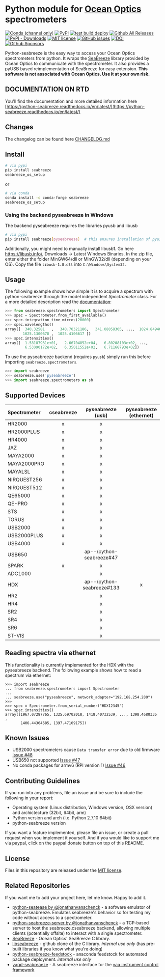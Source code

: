 # Python module for [Ocean Optics](http://www.oceanoptics.com/) spectrometers

[![Conda (channel only)](https://img.shields.io/conda/vn/conda-forge/seabreeze?label=conda)](https://anaconda.org/conda-forge/seabreeze)
[![PyPI](https://img.shields.io/pypi/v/seabreeze)](https://pypi.org/project/seabreeze/)
[![test build deploy](https://github.com/ap--/python-seabreeze/actions/workflows/run_test_build_deploy.yaml/badge.svg)](https://github.com/ap--/python-seabreeze/actions/workflows/run_test_build_deploy.yaml)
[![Github All Releases](https://img.shields.io/github/downloads/ap--/python-seabreeze/total.svg?label=github)](https://github.com/ap--/python-seabreeze/releases)
[![PyPI - Downloads](https://img.shields.io/pypi/dm/seabreeze?label=pypi)](https://pypi.org/project/seabreeze/)
[![MIT license](http://img.shields.io/badge/license-MIT-yellowgreen.svg)](http://opensource.org/licenses/MIT)
[![GitHub issues](https://img.shields.io/github/issues/ap--/python-seabreeze.svg)](https://github.com/ap--/python-seabreeze/issues)
[![DOI](https://zenodo.org/badge/25327268.svg)](https://zenodo.org/badge/latestdoi/25327268)
[![Github Sponsors](https://img.shields.io/badge/github-sponsors-blue)](https://github.com/sponsors/ap--)

Python-seabreeze is the easy way to access your Ocean Optics spectrometers from
python. It wraps the [SeaBreeze](http://oceanoptics.com/product/seabreeze/)
library provided by Ocean Optics to communicate with the spectrometer. It also
provides a pyUSB based reimplementation of SeaBreeze for easy extension.
**This software is not associated with Ocean Optics. Use it at your own risk.**

## DOCUMENTATION ON RTD

You'll find the documentation and more detailed information here
[https://python-seabreeze.readthedocs.io/en/latest/](https://python-seabreeze.readthedocs.io/en/latest/)

## Changes

The changelog can be found here [CHANGELOG.md](https://github.com/ap--/python-seabreeze/blob/master/CHANGELOG.md)

## Install

```bash
# via pypi
pip install seabreeze
seabreeze_os_setup
```

or

```bash
# via conda
conda install -c conda-forge seabreeze
seabreeze_os_setup
```

### Using the backend pyseabreeze in Windows

The backend pyseabreeze requires the libraries pyusb and libusb
```bash
# via pypi
pip install seabreeze[pyseabreeze]  # this ensures installation of pyusb
```
Additionally, you might need to manually install libusb1. Go here https://libusb.info/, Downloads -> Latest Windows Binaries. In the zip file, enter either the folder MinGW64/dll or MinGW32/dll (depending on your OS). Copy the file `libusb-1.0.dll` into `C:\Windows\System32`.


## Usage

The following example shows how simple it is to acquire a spectrum with
python-seabreeze through the model independent _Spectrometer_ class. For a more
detailed description read the [documentation](https://python-seabreeze.readthedocs.io/en/latest/):

```python
>>> from seabreeze.spectrometers import Spectrometer
>>> spec = Spectrometer.from_first_available()
>>> spec.integration_time_micros(20000)
>>> spec.wavelengths()
array([  340.32581   ,   340.70321186,   341.08058305, ...,  1024.84940994,
        1025.1300678 ,  1025.4106617 ])
>>> spec.intensities()
array([  1.58187931e+01,   2.66704852e+04,   6.80208103e+02, ...,
         6.53090172e+02,   6.35011552e+02,   6.71168793e+02])
```

To use the pyseabreeze backend (requires `pyusb`) simply run this before importing `seabreeze.spectrometers`.

```python
>>> import seabreeze
>>> seabreeze.use('pyseabreeze')
>>> import seabreeze.spectrometers as sb
```

## Supported Devices

| Spectrometer | cseabreeze |     pyseabreeze (usb)     | pyseabreeze (ethernet) |
|:-------------|:----------:|:-------------------------:|:----------------------:|
| HR2000       |     x      |             x             |                        |
| HR2000PLUS   |     x      |             x             |                        |
| HR4000       |     x      |             x             |                        |
| JAZ          |     x      |             x             |                        |
| MAYA2000     |     x      |             x             |                        |
| MAYA2000PRO  |     x      |             x             |                        |
| MAYALSL      |     x      |             x             |                        |
| NIRQUEST256  |     x      |             x             |                        |
| NIRQUEST512  |     x      |             x             |                        |
| QE65000      |     x      |             x             |                        |
| QE-PRO       |     x      |             x             |                        |
| STS          |     x      |             x             |                        |
| TORUS        |     x      |             x             |                        |
| USB2000      |     x      |             x             |                        |
| USB2000PLUS  |     x      |             x             |                        |
| USB4000      |     x      |             x             |                        |
| USB650       |            | ap--/python-seabreeze#47  |                        |
| SPARK        |     x      |             x             |                        |
| ADC1000      |            |             x             |                        |
| HDX          |            | ap--/python-seabreeze#133 |           x            |
| HR2          |            |             x             |                        |
| HR4          |            |             x             |                        |
| SR2          |            |             x             |                        |
| SR4          |            |             x             |                        |
| SR6          |            |             x             |                        |
| ST-VIS       |            |             x             |                        |

## Reading spectra via ethernet

This functionality is currently implemented for the HDX with the pyseabreeze backend.
The following example shows how to read a spectrum via ethernet:

```pycon
>>> import seabreeze
... from seabreeze.spectrometers import Spectrometer
...
... seabreeze.use("pyseabreeze", network_adapter="192.168.254.200")
>>>
>>> spec = Spectrometer.from_serial_number("HDX12345")
>>> spec.intensities()
array([1967.07287765, 1325.69702018, 1418.40732539, ..., 1398.4680335 ,
       1406.44364585, 1397.47109175])
```

## Known Issues

- USB2000 spectrometers cause `Data transfer error` due to old firmware [Issue #48](https://github.com/ap--/python-seabreeze/issues/48)
- USB650 not supported [Issue #47](https://github.com/ap--/python-seabreeze/issues/47)
- No conda packages for armv6 (RPI version 1) [Issue #46](https://github.com/ap--/python-seabreeze/issues/46)

## Contributing Guidelines

If you run into any problems, file an issue and be sure to include the
following in your report:

- Operating system (Linux distribution, Windows version, OSX version) and
  archictecture (32bit, 64bit, arm)
- Python version and arch (i.e. Python 2.7.10 64bit)
- python-seabreeze version

If you want a feature implemented, please file an issue, or create a pull
request when you implement it yourself. And if you would like to support me via
paypal, click on the paypal donate button on top of this README.


## License

Files in this repository are released under the [MIT license](LICENSE.md).


## Related Repositories

If you want me to add your project here, let me know. Happy to add it.

- [python-seatease by @jonathanvanschenck](https://github.com/jonathanvanschenck/python-seatease) - a software emulator of python-seabreeze. Emulates seabreeze's behavior so for testing my code without access to a spectrometer.
- [python-seabreeze-server by @jonathanvanschenck](https://github.com/jonathanvanschenck/python-seabreeze-server) - a TCP-based server to host the seabreeze.cseabreeze backend, allowing multiple clients (potentially offsite) to interact with a single spectrometer.
- [SeaBreeze](https://sourceforge.net/projects/seabreeze/) - Ocean Optics' SeaBreeze C library.
- [libseabreeze](https://github.com/ap--/libseabreeze) - github clone of the C library. _internal use only_ (has pre-built libraries if you know what you're doing)
- [python-seabreeze-feedstock](https://github.com/ap--/python-seabreeze) - anaconda feedstock for automated package deployment. _internal use only_
- [yaqd-seabreaeze](https://gitlab.com/yaq/yaqd-seabreeze) - A seabreeze interface for the [yaq instrument control framework](https://yaq.fyi)
